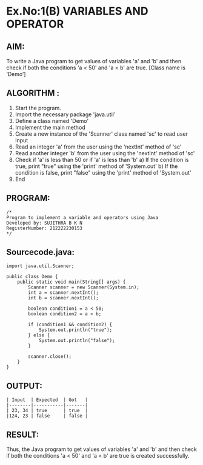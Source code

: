 # Ex.No:1(B) VARIABLES AND OPERATOR
## AIM:
To write a Java program to get values of variables 'a' and 'b' and then check if both the conditions 'a < 50' and 'a < b' are true. [Class name is ‘Demo’]

## ALGORITHM :
1. Start the program.
2. Import the necessary package 'java.util'
3. Define a class named 'Demo'
4. Implement the main method
5. Create a new instance of the 'Scanner' class named 'sc' to read user input
6. Read an integer 'a' from the user using the 'nextInt' method of 'sc'
7. Read another integer 'b' from the user using the 'nextInt' method of 'sc'
8. Check if 'a' is less than 50 or if 'a' is less than 'b' a) If the condition is true, print "true" using the 'print' method of 'System.out' b) If the condition is false, print "false" using the 'print' method of 'System.out'
9. End

## PROGRAM:

```
/*
Program to implement a variable and operators using Java
Developed by: SUJITHRA B K N
RegisterNumber: 212222230153
*/
```

## Sourcecode.java:

```
import java.util.Scanner;

public class Demo {
    public static void main(String[] args) {
        Scanner scanner = new Scanner(System.in);
        int a = scanner.nextInt();
        int b = scanner.nextInt();

        boolean condition1 = a < 50;
        boolean condition2 = a < b;

        if (condition1 && condition2) {
            System.out.println("true");
        } else {
            System.out.println("false");
        }

        scanner.close();
    }
}
```

## OUTPUT:

```
| Input  | Expected  | Got   |
|--------|-----------|-------|
| 23, 34 | true      | true  |
|124, 23 | false     | false |
```


## RESULT:
Thus, the Java program to get values of variables 'a' and 'b' and then check if both the conditions 'a < 50' and 'a < b' are true is created successfully.
